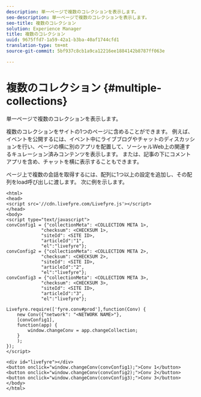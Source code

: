 ```yaml
---
description: 単一ページで複数のコレクションを表示します。
seo-description: 単一ページで複数のコレクションを表示します。
seo-title: 複数のコレクション
solution: Experience Manager
title: 複数のコレクション
uuid: 9675ffd7-1a59-42a1-b3ba-40af1744cfd1
translation-type: tm+mt
source-git-commit: 5bf937c8cb1a9ca12216ee1884142b8787ff063e

---
```



# 複数のコレクション {#multiple-collections}

単一ページで複数のコレクションを表示します。

複数のコレクションをサイトの1つのページに含めることができます。 例えば、イベントを公開するには、イベント中にライブブログやチャットのディスカッションを行い、ページの横に別のアプリを配置して、ソーシャルWeb上の関連するキュレーション済みコンテンツを表示します。 または、記事の下にコメントアプリを含め、チャットを横に表示することもできます。

ページ上で複数の会話を取得するには、配列に1つ以上の設定を追加し、その配列をload呼び出しに渡します。 次に例を示します。

```
<html> 
<head> 
<script src='//cdn.livefyre.com/Livefyre.js'></script> 
</head> 
<body> 
<script type="text/javascript"> 
convConfig1 = {"collectionMeta": <COLLECTION META 1>, 
             "checksum": <CHECKSUM 1>, 
             "siteId": <SITE ID>, 
             "articleId":"1", 
             "el":"livefyre"}; 
convConfig2 = {"collectionMeta": <COLLECTION META 2>, 
             "checksum": <CHECKSUM 2>, 
             "siteId": <SITE ID>, 
             "articleId":"2", 
             "el":"livefyre"}; 
convConfig3 = {"collectionMeta": <COLLECTION META 3>, 
             "checksum": <CHECKSUM 3>, 
             "siteId": <SITE ID>, 
             "articleId":"3", 
             "el":"livefyre"}; 
  
Livefyre.require(['fyre.conv#prod'],function(Conv) { 
    new Conv({"network": "<NETWORK NAME>"}, 
    [convConfig1], 
    function(app) {  
        window.changeConv = app.changeCollection; 
    } 
    ); 
}); 
</script> 
  
<div id="livefyre"></div> 
<button onclick="window.changeConv(convConfig1);">Conv 1</button> 
<button onclick="window.changeConv(convConfig2);">Conv 2</button> 
<button onclick="window.changeConv(convConfig3);">Conv 3</button> 
</body> 
</html>
```
